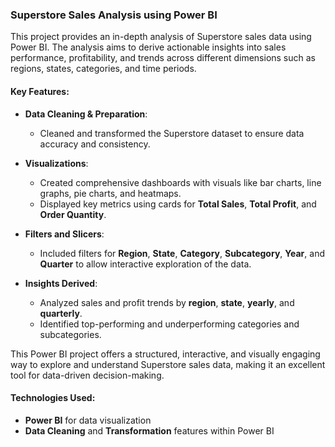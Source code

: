 

### **Superstore Sales Analysis using Power BI**

This project provides an in-depth analysis of Superstore sales data using Power BI. The analysis aims to derive actionable insights into sales performance, profitability, and trends across different dimensions such as regions, states, categories, and time periods.

#### **Key Features:**

- **Data Cleaning & Preparation**: 
  - Cleaned and transformed the Superstore dataset to ensure data accuracy and consistency.
  
- **Visualizations**:
  - Created comprehensive dashboards with visuals like bar charts, line graphs, pie charts, and heatmaps.
  - Displayed key metrics using cards for **Total Sales**, **Total Profit**, and **Order Quantity**.

- **Filters and Slicers**:
  - Included filters for **Region**, **State**, **Category**, **Subcategory**, **Year**, and **Quarter** to allow interactive exploration of the data.

- **Insights Derived**:
  - Analyzed sales and profit trends by **region**, **state**, **yearly**, and **quarterly**.
  - Identified top-performing and underperforming categories and subcategories.

This Power BI project offers a structured, interactive, and visually engaging way to explore and understand Superstore sales data, making it an excellent tool for data-driven decision-making.

#### **Technologies Used**:
- **Power BI** for data visualization
- **Data Cleaning** and **Transformation** features within Power BI

